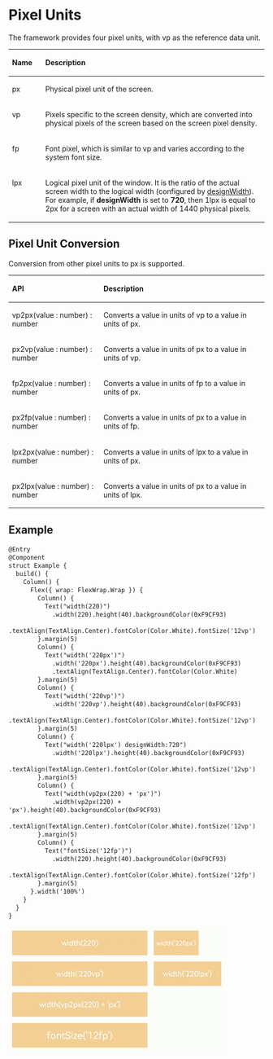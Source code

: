 # Pixel Units<a name="EN-US_TOPIC_0000001111581268"></a>

The framework provides four pixel units, with vp as the reference data unit.

<a name="table230mcpsimp"></a>
<table><thead align="left"><tr id="row235mcpsimp"><th class="cellrowborder" valign="top" width="13%" id="mcps1.1.3.1.1"><p id="p237mcpsimp"><a name="p237mcpsimp"></a><a name="p237mcpsimp"></a>Name</p>
</th>
<th class="cellrowborder" valign="top" width="87%" id="mcps1.1.3.1.2"><p id="p239mcpsimp"><a name="p239mcpsimp"></a><a name="p239mcpsimp"></a>Description</p>
</th>
</tr>
</thead>
<tbody><tr id="row240mcpsimp"><td class="cellrowborder" valign="top" width="13%" headers="mcps1.1.3.1.1 "><p id="p242mcpsimp"><a name="p242mcpsimp"></a><a name="p242mcpsimp"></a>px</p>
</td>
<td class="cellrowborder" valign="top" width="87%" headers="mcps1.1.3.1.2 "><p id="p244mcpsimp"><a name="p244mcpsimp"></a><a name="p244mcpsimp"></a>Physical pixel unit of the screen.</p>
</td>
</tr>
<tr id="row245mcpsimp"><td class="cellrowborder" valign="top" width="13%" headers="mcps1.1.3.1.1 "><p id="p247mcpsimp"><a name="p247mcpsimp"></a><a name="p247mcpsimp"></a>vp</p>
</td>
<td class="cellrowborder" valign="top" width="87%" headers="mcps1.1.3.1.2 "><p id="p249mcpsimp"><a name="p249mcpsimp"></a><a name="p249mcpsimp"></a>Pixels specific to the screen density, which are converted into physical pixels of the screen based on the screen pixel density.</p>
</td>
</tr>
<tr id="row250mcpsimp"><td class="cellrowborder" valign="top" width="13%" headers="mcps1.1.3.1.1 "><p id="p252mcpsimp"><a name="p252mcpsimp"></a><a name="p252mcpsimp"></a>fp</p>
</td>
<td class="cellrowborder" valign="top" width="87%" headers="mcps1.1.3.1.2 "><p id="p254mcpsimp"><a name="p254mcpsimp"></a><a name="p254mcpsimp"></a>Font pixel, which is similar to vp and varies according to the system font size.</p>
</td>
</tr>
<tr id="row920003123018"><td class="cellrowborder" valign="top" width="13%" headers="mcps1.1.3.1.1 "><p id="p1020016393011"><a name="p1020016393011"></a><a name="p1020016393011"></a>lpx</p>
</td>
<td class="cellrowborder" valign="top" width="87%" headers="mcps1.1.3.1.2 "><p id="p1120043183010"><a name="p1120043183010"></a><a name="p1120043183010"></a>Logical pixel unit of the window. It is the ratio of the actual screen width to the logical width (configured by <a href="ts-framework-js-tag.md#table12744175911317">designWidth</a>). For example, if <strong id="b2423202212551"><a name="b2423202212551"></a><a name="b2423202212551"></a>designWidth</strong> is set to <strong id="b20172226195518"><a name="b20172226195518"></a><a name="b20172226195518"></a>720</strong>, then 1lpx is equal to 2px for a screen with an actual width of 1440 physical pixels.</p>
</td>
</tr>
</tbody>
</table>

## Pixel Unit Conversion<a name="section43478451141"></a>

Conversion from other pixel units to px is supported.

<a name="table16548143615916"></a>
<table><thead align="left"><tr id="row175481036794"><th class="cellrowborder" valign="top" width="35.69%" id="mcps1.1.3.1.1"><p id="p14548123614910"><a name="p14548123614910"></a><a name="p14548123614910"></a>API</p>
</th>
<th class="cellrowborder" valign="top" width="64.31%" id="mcps1.1.3.1.2"><p id="p11548183618912"><a name="p11548183618912"></a><a name="p11548183618912"></a>Description</p>
</th>
</tr>
</thead>
<tbody><tr id="row75487361090"><td class="cellrowborder" valign="top" width="35.69%" headers="mcps1.1.3.1.1 "><p id="p05483367914"><a name="p05483367914"></a><a name="p05483367914"></a>vp2px(value : number) : number</p>
</td>
<td class="cellrowborder" valign="top" width="64.31%" headers="mcps1.1.3.1.2 "><p id="p6239203321019"><a name="p6239203321019"></a><a name="p6239203321019"></a>Converts a value in units of vp to a value in units of px.</p>
</td>
</tr>
<tr id="row0770112219335"><td class="cellrowborder" valign="top" width="35.69%" headers="mcps1.1.3.1.1 "><p id="p177017220331"><a name="p177017220331"></a><a name="p177017220331"></a>px2vp(value : number) : number</p>
</td>
<td class="cellrowborder" valign="top" width="64.31%" headers="mcps1.1.3.1.2 "><p id="p8770192212335"><a name="p8770192212335"></a><a name="p8770192212335"></a>Converts a value in units of px to a value in units of vp.</p>
</td>
</tr>
<tr id="row15951172693314"><td class="cellrowborder" valign="top" width="35.69%" headers="mcps1.1.3.1.1 "><p id="p15951102643316"><a name="p15951102643316"></a><a name="p15951102643316"></a>fp2px(value : number) : number</p>
</td>
<td class="cellrowborder" valign="top" width="64.31%" headers="mcps1.1.3.1.2 "><p id="p995152643319"><a name="p995152643319"></a><a name="p995152643319"></a>Converts a value in units of fp to a value in units of px.</p>
</td>
</tr>
<tr id="row83152033153314"><td class="cellrowborder" valign="top" width="35.69%" headers="mcps1.1.3.1.1 "><p id="p231503317331"><a name="p231503317331"></a><a name="p231503317331"></a>px2fp(value : number) : number</p>
</td>
<td class="cellrowborder" valign="top" width="64.31%" headers="mcps1.1.3.1.2 "><p id="p143158337338"><a name="p143158337338"></a><a name="p143158337338"></a>Converts a value in units of px to a value in units of fp.</p>
</td>
</tr>
<tr id="row1619816394331"><td class="cellrowborder" valign="top" width="35.69%" headers="mcps1.1.3.1.1 "><p id="p121981939173310"><a name="p121981939173310"></a><a name="p121981939173310"></a>lpx2px(value : number) : number</p>
</td>
<td class="cellrowborder" valign="top" width="64.31%" headers="mcps1.1.3.1.2 "><p id="p819843963311"><a name="p819843963311"></a><a name="p819843963311"></a>Converts a value in units of lpx to a value in units of px.</p>
</td>
</tr>
<tr id="row955964320338"><td class="cellrowborder" valign="top" width="35.69%" headers="mcps1.1.3.1.1 "><p id="p35591243143310"><a name="p35591243143310"></a><a name="p35591243143310"></a>px2lpx(value : number) : number</p>
</td>
<td class="cellrowborder" valign="top" width="64.31%" headers="mcps1.1.3.1.2 "><p id="p14559343153314"><a name="p14559343153314"></a><a name="p14559343153314"></a>Converts a value in units of px to a value in units of lpx.</p>
</td>
</tr>
</tbody>
</table>

## Example<a name="section208264919153"></a>

```
@Entry
@Component
struct Example {
  build() {
    Column() {
      Flex({ wrap: FlexWrap.Wrap }) {
        Column() {
          Text("width(220)")
            .width(220).height(40).backgroundColor(0xF9CF93)
            .textAlign(TextAlign.Center).fontColor(Color.White).fontSize('12vp')
        }.margin(5)
        Column() {
          Text("width('220px')")
            .width('220px').height(40).backgroundColor(0xF9CF93)
            .textAlign(TextAlign.Center).fontColor(Color.White)
        }.margin(5)
        Column() {
          Text("width('220vp')")
            .width('220vp').height(40).backgroundColor(0xF9CF93)
            .textAlign(TextAlign.Center).fontColor(Color.White).fontSize('12vp')
        }.margin(5)
        Column() {
          Text("width('220lpx') designWidth:720")
            .width('220lpx').height(40).backgroundColor(0xF9CF93)
            .textAlign(TextAlign.Center).fontColor(Color.White).fontSize('12vp')
        }.margin(5)
        Column() {
          Text("width(vp2px(220) + 'px')")
            .width(vp2px(220) + 'px').height(40).backgroundColor(0xF9CF93)
            .textAlign(TextAlign.Center).fontColor(Color.White).fontSize('12vp')
        }.margin(5)
        Column() {
          Text("fontSize('12fp')")
            .width(220).height(40).backgroundColor(0xF9CF93)
            .textAlign(TextAlign.Center).fontColor(Color.White).fontSize('12fp')
        }.margin(5)
      }.width('100%')
    }
  }
}
```

![](figures/像素单位.gif)

